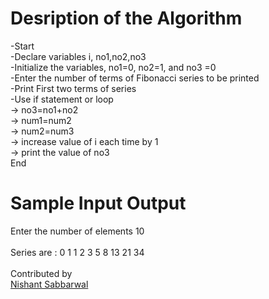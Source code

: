 # Desription of the Algorithm<br/>
-Start<br/>
-Declare variables i, no1,no2,no3<br/>
-Initialize the variables, no1=0, no2=1, and no3 =0<br/>
-Enter the number of terms of Fibonacci series to be printed<br/>
-Print First two terms of series<br/>
-Use if statement or loop<br/>
-> no3=no1+no2<br/>
-> num1=num2<br/>
-> num2=num3<br/>
-> increase value of i each time by 1 <br/>
-> print the value of no3<br/>
End<br/>


# Sample Input Output<br/>
Enter the number of elements 10<br/>                                                                         
Series are : 0 1 1 2 3 5 8 13 21 34 <br/>      
Contributed by <br/>[Nishant Sabbarwal](https://github.com/Nishant3007)

